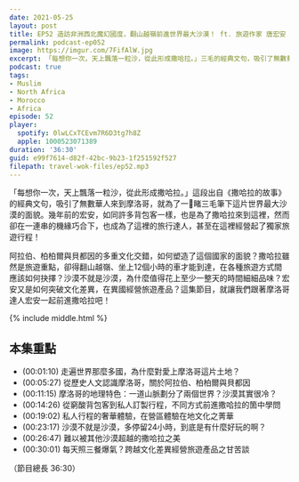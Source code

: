 ```yaml
---
date: 2021-05-25
layout: post
title: EP52 造訪非洲西北魔幻國度，翻山越嶺前進世界最大沙漠！ ft. 旅遊作家 唐宏安
permalink: podcast-ep052
image: https://imgur.com/7FifAlW.jpg
excerpt: 「每想你一次，天上飄落一粒沙，從此形成撒哈拉。」三毛的經典文句，吸引了無數華人來到摩洛哥，包括本集的來賓宏安；後來因緣際會下，她更成為了撒哈拉旅遊的經營者！沙漠不就是沙漠，為什麼值得花上至少一整天的時間細細品味？阿拉伯、柏柏爾與貝都因的多重文化交錯，如何塑造了這個國家的面貌？這集節目，就讓我們跟著摩洛哥達人宏安一起前進撒哈拉吧！
podcast: true
tags:
- Muslim
- North Africa
- Morocco
- Africa
episode: 52
player:
  spotify: 0lwLCxTCEvm7R6D3tg7h8Z
  apple: 1000523071389
duration: '36:30'
guid: e99f7614-d82f-42bc-9b23-1f251592f527
filepath: travel-wok-files/ep52.mp3
---
```


「每想你一次，天上飄落一粒沙，從此形成撒哈拉。」這段出自《撒哈拉的故事》的經典文句，吸引了無數華人來到摩洛哥，就為了一睹三毛筆下這片世界最大沙漠的面貌。幾年前的宏安，如同許多背包客一樣，也是為了撒哈拉來到這裡，然而卻在一連串的機緣巧合下，也成為了這裡的旅行達人，甚至在這裡經營起了獨家旅遊行程！

阿拉伯、柏柏爾與貝都因的多重文化交錯，如何塑造了這個國家的面貌？撒哈拉雖然是旅遊重點，卻得翻山越嶺、坐上12個小時的車才能到達，在各種旅遊方式間應該如何抉擇？沙漠不就是沙漠，為什麼值得花上至少一整天的時間細細品味？宏安又是如何突破文化差異，在異國經營旅遊產品？這集節目，就讓我們跟著摩洛哥達人宏安一起前進撒哈拉吧！

{% include middle.html %}

## 本集重點

* (00:01:10) 走遍世界那麼多國，為什麼對愛上摩洛哥這片土地？
* (00:05:27) 從歷史人文認識摩洛哥，關於阿拉伯、柏柏爾與貝都因
* (00:11:15) 摩洛哥的地理特色：一道山脈劃分了兩個世界？沙漠其實很冷？
* (00:14:26) 從窮酸背包客到私人訂製行程，不同方式前進撒哈拉的箇中學問
* (00:19:02) 私人行程的奢華體驗，在營區體驗在地文化之菁華
* (00:23:17) 沙漠不就是沙漠，多停留24小時，到底是有什麼好玩的啊？
* (00:26:47) 難以被其他沙漠超越的撒哈拉之美
* (00:30:01) 每天照三餐爆氣？跨越文化差異經營旅遊產品之甘苦談

（節目總長 36:30）
